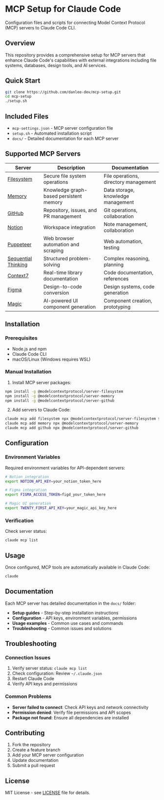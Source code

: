 # MCP Setup for Claude Code

Configuration files and scripts for connecting Model Context Protocol (MCP) servers to Claude Code CLI.

## Overview

This repository provides a comprehensive setup for MCP servers that enhance Claude Code's capabilities with external integrations including file systems, databases, design tools, and AI services.

## Quick Start

```bash
git clone https://github.com/danlee-dev/mcp-setup.git
cd mcp-setup
./setup.sh
```

## Included Files

- `mcp-settings.json` - MCP server configuration file
- `setup.sh` - Automated installation script
- `docs/` - Detailed documentation for each MCP server

## Supported MCP Servers

| Server | Description | Documentation |
|--------|-------------|---------------|
| [Filesystem](docs/filesystem.md) | Secure file system operations | File operations, directory management |
| [Memory](docs/memory.md) | Knowledge graph-based persistent memory | Data storage, knowledge management |
| [GitHub](docs/github.md) | Repository, issues, and PR management | Git operations, collaboration |
| [Notion](docs/notion.md) | Workspace integration | Note management, collaboration |
| [Puppeteer](docs/puppeteer.md) | Web browser automation and scraping | Web automation, testing |
| [Sequential Thinking](docs/sequential-thinking.md) | Structured problem-solving | Complex reasoning, planning |
| [Context7](docs/context7.md) | Real-time library documentation | Code documentation, references |
| [Figma](docs/figma.md) | Design-to-code conversion | Design systems, code generation |
| [Magic](docs/magic.md) | AI-powered UI component generation | Component creation, prototyping |

## Installation

### Prerequisites

- Node.js and npm
- Claude Code CLI
- macOS/Linux (Windows requires WSL)

### Manual Installation

1. Install MCP server packages:
```bash
npm install -g @modelcontextprotocol/server-filesystem
npm install -g @modelcontextprotocol/server-memory
npm install -g @modelcontextprotocol/server-github
```

2. Add servers to Claude Code:
```bash
claude mcp add filesystem npx @modelcontextprotocol/server-filesystem $HOME
claude mcp add memory npx @modelcontextprotocol/server-memory
claude mcp add github npx @modelcontextprotocol/server-github
```

## Configuration

### Environment Variables

Required environment variables for API-dependent servers:

```bash
# Notion integration
export NOTION_API_KEY=your_notion_token_here

# Figma integration
export FIGMA_ACCESS_TOKEN=figd_your_token_here

# Magic UI generation
export TWENTY_FIRST_API_KEY=your_magic_api_key_here
```

### Verification

Check server status:
```bash
claude mcp list
```

## Usage

Once configured, MCP tools are automatically available in Claude Code:
```bash
claude
```

## Documentation

Each MCP server has detailed documentation in the `docs/` folder:

- **Setup guides** - Step-by-step installation instructions
- **Configuration** - API keys, environment variables, permissions
- **Usage examples** - Common use cases and commands
- **Troubleshooting** - Common issues and solutions

## Troubleshooting

### Connection Issues

1. Verify server status: `claude mcp list`
2. Check configuration: Review `~/.claude.json`
3. Restart Claude Code
4. Verify API keys and permissions

### Common Problems

- **Server failed to connect**: Check API keys and network connectivity
- **Permission denied**: Verify file permissions and API scopes
- **Package not found**: Ensure all dependencies are installed

## Contributing

1. Fork the repository
2. Create a feature branch
3. Add your MCP server configuration
4. Update documentation
5. Submit a pull request

## License

MIT License - see [LICENSE](LICENSE) file for details.